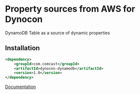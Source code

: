 # Property sources from AWS for Dynocon

DynamoDB Table as a source of dynamic properties

## Installation

```xml
<dependency>
	<groupId>com.comcast</groupId>
	<artifactId>dynocon-dynamodb</artifactId>
	<version>1.0</version>
</dependency>
```

[Documentation](https://github.com/Comcast/dynocon/wiki/AWS-DynamoDB-table-as-a-source-of-your-configuration)

